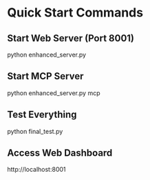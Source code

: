 # Quick Start Commands

## Start Web Server (Port 8001)
python enhanced_server.py

## Start MCP Server
python enhanced_server.py mcp

## Test Everything
python final_test.py

## Access Web Dashboard
http://localhost:8001
